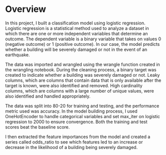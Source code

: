 # Overview
In this project, I built a classification model using logistic regression. Logistic regression is a statistical method used to analyze a dataset in which there are one or more independent variables that determine an outcome. The dependent variable is a binary variable that takes on values 0 (negative outcome) or 1 (positive outcome). In our case, the model predicts whether a building will be severely damaged or not in the event of an earthquake.

The data was imported and wrangled using the wrangle function created in the wrangling notebook. During the cleaning process, a binary target was created to indicate whether a building was severely damaged or not. Leaky columns, which are columns that contain data that is only available after the target is known, were also identified and removed. High cardinality columns, which are columns with a large number of unique values, were also identified and handled appropriately.

The data was split into 80-20 for training and testing, and the performance metric used was accuracy. In the model building process, I used OneHotEncoder to handle categorical variables and set max_iter on logistic regression to 2000 to ensure convergence. Both the training and test scores beat the baseline score.

I then extracted the feature importances from the model and created a series called odds_ratio to see which features led to an increase or decrease in the likelihood of a building being severely damaged.
